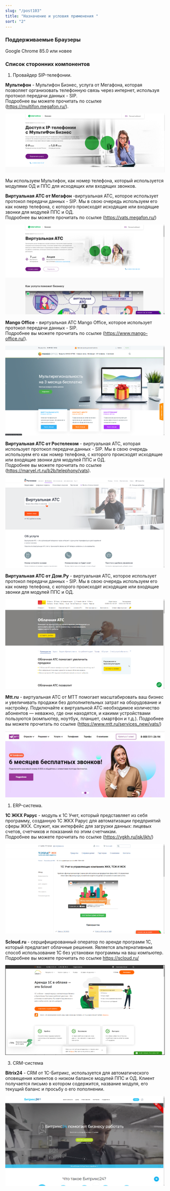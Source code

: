 ```yaml
---
slug: "/post103"
title: "Назначение и условия применения "
sort: "2"
---
```


### Поддерживаемые Браузеры

Google Chrome 85.0 или новее

### Список сторонних компонентов

1. Провайдер SIP-телефонии.

**Мультифон** - Мультифон Бизнес, услуга от Мегафона, которая позволяет организовать телефонную связь через интернет, используя протокол передачи данных - SIP.  
Подробнее вы можете прочитать по ссылке  (https://multifon.megafon.ru/).

![Картинка](./images/about_megafon.png "Страница Мультифон Бизнес от Мегафон")

Мы используем Мультифон, как номер телефона, который используется модулями ОД и ППС для исходящих или входящих звонков.  

**Виртуальная АТС от Мегафон** -виртуальная АТС, которое использует протокол передачи данных - SIP. Мы в свою очередь используем его как номер телефона, с которого происходят исходящие или  входящие звонки для модулей  ППС и ОД.  
Подробнее вы можете прочитать по ссылке  (https://vats.megafon.ru/)

![Картинка](./images/about_megafon_ats.png "Страница Виртуальная АТС от Мегафон")

**Mango Office** - виртуальная АТС Mango Office, которое использует протокол передачи данных - SIP.  
Подробнее вы можете прочитать по ссылке  (https://www.mango-office.ru/).

![Картинка](./images/about_mango_office.png "Страница Mango Office от Манго Телеком")

**Виртуальная АТС от Ростелеком** - виртуальная АТС, которая использует протокол передачи данных - SIP. Мы в свою очередь используем его как номер телефона, с которого происходят исходящие или  входящие звонки для модулей  ППС и ОД.  
Подробнее вы можете прочитать по ссылке (https://maryel.rt.ru/b2b/telephony/vats).

![Картинка](./images/about_rt_ats.png "Страница Виртуальная АТС от Ростелеком")

**Виртуальная АТС от Дом.Ру** - виртуальная АТС, которое использует протокол передачи данных - SIP. Мы в свою очередь используем его как номер телефона, с которого происходят исходящие или входящие звонки для модулей ППС и ОД.

![Картинка](./images/about_domru.png "Страница Виртуальная АТС от Дом.Ру")

**Mtt.ru** - виртуальная АТС от MTT помогает масштабировать ваш бизнес и увеличивать продажи без дополнительных затрат на оборудование и настройку. Подключайте к виртуальной АТС необходимое количество абонентов — неважно, где они находятся, и какими устройствами пользуются (компьютер, ноутбук, планшет, смартфон и т.д.).
Подробнее вы можете прочитать по ссылке (https://www.mtt.ru/services_new/vats/)

![Картинка](./images/mtt.jpg "Страница Виртуальная АТС от МТТ")


1. ERP-система.

**1C ЖКХ Рарус** - модуль к 1С Учет, который представляет из себя программу, созданную 1С ЖКХ Рарус для автоматизации предприятий сферы ЖКХ. Служит, как интерфейс для загрузки данных: лицевых счетов, счетчиков и показаний по этим счетчикам.  
Подробнее вы можете прочитать по ссылке (https://vgkh.ru/jsk/jkh/)

![Картинка](./images/about_rarus.png "Страница 1C ЖКХ Рарус")

**Scloud.ru** - серцифицированный оператор по аренде программ 1С, который предлагает облачные решения. Является альтернативным способ использование 1С без установки программы на ваш компьютер.  
Подробнее вы можете прочитать по ссылке https://scloud.ru/

![Картинка](./images/about_scloud.png "Страница Scloud.ru")

3. CRM-система

**Bitrix24** - CRM  от 1С-Битрикс, используется для автоматического оповещения клиентов о низком балансе модулей ППС и ОД. Клиент получается письмо в котором содержится, название модуля, его текущий баланс и просьбу о его пополнении.

![Картинка](./images/about_bitrix.png "Страница Битрикс 24 от 1С-Битрикс")